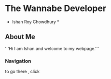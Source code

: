 # The Wannabe Developer
* Ishan Roy Chowdhury *
## About Me
'''Hi I am Ishan and welcome to my webpage.'''

### Navigation
to go there , click <here>





